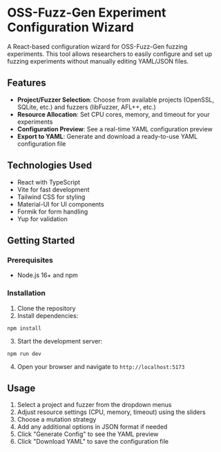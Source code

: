 # OSS-Fuzz-Gen Experiment Configuration Wizard

A React-based configuration wizard for OSS-Fuzz-Gen fuzzing experiments. This tool allows researchers to easily configure and set up fuzzing experiments without manually editing YAML/JSON files.

## Features

- **Project/Fuzzer Selection**: Choose from available projects (OpenSSL, SQLite, etc.) and fuzzers (libFuzzer, AFL++, etc.)
- **Resource Allocation**: Set CPU cores, memory, and timeout for your experiments
- **Configuration Preview**: See a real-time YAML configuration preview
- **Export to YAML**: Generate and download a ready-to-use YAML configuration file

## Technologies Used

- React with TypeScript
- Vite for fast development
- Tailwind CSS for styling
- Material-UI for UI components
- Formik for form handling
- Yup for validation

## Getting Started

### Prerequisites

- Node.js 16+ and npm

### Installation

1. Clone the repository
2. Install dependencies:
```
npm install
```

3. Start the development server:
```
npm run dev
```

4. Open your browser and navigate to `http://localhost:5173`

## Usage

1. Select a project and fuzzer from the dropdown menus
2. Adjust resource settings (CPU, memory, timeout) using the sliders
3. Choose a mutation strategy
4. Add any additional options in JSON format if needed
5. Click "Generate Config" to see the YAML preview
6. Click "Download YAML" to save the configuration file
